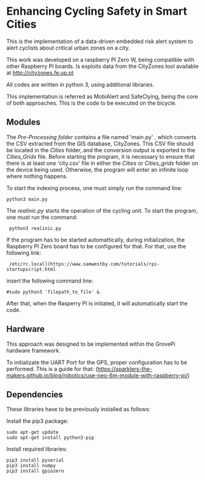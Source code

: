 # Enhancing Cycling Safety in Smart Cities

This is the implementation of a data-driven embedded risk alert system to alert cyclists about critical urban zones on a city. 

This work was developed on a raspberry PI Zero W, being compatible with other Raspberry PI boards. Is exploits data from the CityZones tool available at http://cityzones.fe.up.pt

All codes are written in python 3, using additional libraries.

This implementation is referred as MobiAlert and SafeClying, being the core of both approaches. This is the code to be executed on the bicycle.

## Modules

The *Pre-Processing folder* contains a file named 'main.py' , which converts the CSV extracted from the GIS database, CityZones. This CSV file should be located in the *Cities* folder, and the conversion output is exported to the *Cities_Grids* file.
Before starting the program, it is necessary to ensure that there is at least one 'city.csv' file in either the *Cities* or *Cities_grids* folder on the device being used. Otherwise, the program will enter an infinite loop where nothing happens.

To start the indexing process, one must simply run the command line: 

```
python3 main.py
```

The *realinic.py* starts the operation of the cycling unit. To start the program, one must run the command: 

```
 python3 realinic.py
```

If the program has to be started automattically, during initialization, the Raspberry PI Zero board has to be configured for that. For that, use the following link: 

```
 /etc/rc.local](https://www.samwestby.com/tutorials/rpi-startupscript.html 
  ```

insert the following command line:

```
#sudo python3 'filepath_to_file' &
```

After that, when the Rasperry PI is initiated, it will automatically start the code.

## Hardware

This approach was designed to be implemented within the GrovePi hardware framework.

To initializate the UART Port for the GPS, proper configuration has to be performed. This is a guide for that: (https://sparklers-the-makers.github.io/blog/robotics/use-neo-6m-module-with-raspberry-pi/)

## Dependencies

These libraries have to be previously installed as follows:

Install the pip3 package:

```
sudo apt-get update
sudo apt-get install python3-pip
```

Install required libraries:
```
pip3 install pyserial
pip3 install numpy
pip3 install gpiozero
```

